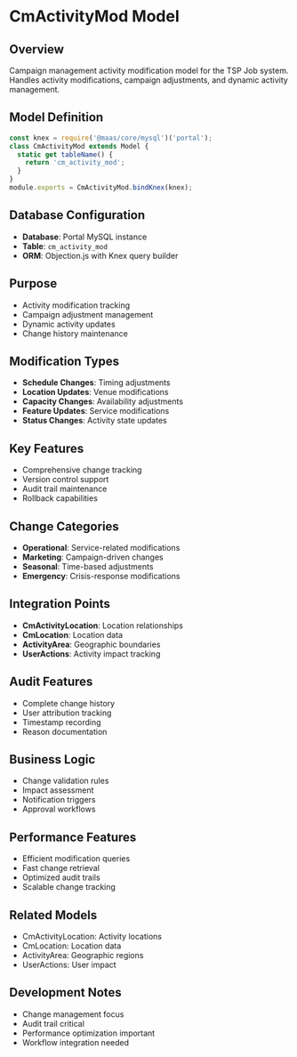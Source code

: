 # CmActivityMod Model

## Overview
Campaign management activity modification model for the TSP Job system. Handles activity modifications, campaign adjustments, and dynamic activity management.

## Model Definition
```javascript
const knex = require('@maas/core/mysql')('portal');
class CmActivityMod extends Model {
  static get tableName() {
    return 'cm_activity_mod';
  }
}
module.exports = CmActivityMod.bindKnex(knex);
```

## Database Configuration
- **Database**: Portal MySQL instance
- **Table**: `cm_activity_mod`
- **ORM**: Objection.js with Knex query builder

## Purpose
- Activity modification tracking
- Campaign adjustment management
- Dynamic activity updates
- Change history maintenance

## Modification Types
- **Schedule Changes**: Timing adjustments
- **Location Updates**: Venue modifications
- **Capacity Changes**: Availability adjustments
- **Feature Updates**: Service modifications
- **Status Changes**: Activity state updates

## Key Features
- Comprehensive change tracking
- Version control support
- Audit trail maintenance
- Rollback capabilities

## Change Categories
- **Operational**: Service-related modifications
- **Marketing**: Campaign-driven changes
- **Seasonal**: Time-based adjustments
- **Emergency**: Crisis-response modifications

## Integration Points
- **CmActivityLocation**: Location relationships
- **CmLocation**: Location data
- **ActivityArea**: Geographic boundaries
- **UserActions**: Activity impact tracking

## Audit Features
- Complete change history
- User attribution tracking
- Timestamp recording
- Reason documentation

## Business Logic
- Change validation rules
- Impact assessment
- Notification triggers
- Approval workflows

## Performance Features
- Efficient modification queries
- Fast change retrieval
- Optimized audit trails
- Scalable change tracking

## Related Models
- CmActivityLocation: Activity locations
- CmLocation: Location data
- ActivityArea: Geographic regions
- UserActions: User impact

## Development Notes
- Change management focus
- Audit trail critical
- Performance optimization important
- Workflow integration needed